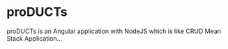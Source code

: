 # proDUCTs
proDUCTs is an Angular application with NodeJS which is like CRUD Mean Stack Application...

